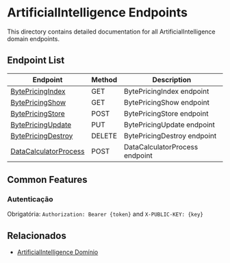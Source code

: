 # ArtificialIntelligence Endpoints

This directory contains detailed documentation for all ArtificialIntelligence domain endpoints.

## Endpoint List

| Endpoint | Method | Description |
| -------- | ------ | ----------- |
| [BytePricingIndex](./BytePricingIndex.md) | GET | BytePricingIndex endpoint |
| [BytePricingShow](./BytePricingShow.md) | GET | BytePricingShow endpoint |
| [BytePricingStore](./BytePricingStore.md) | POST | BytePricingStore endpoint |
| [BytePricingUpdate](./BytePricingUpdate.md) | PUT | BytePricingUpdate endpoint |
| [BytePricingDestroy](./BytePricingDestroy.md) | DELETE | BytePricingDestroy endpoint |
| [DataCalculatorProcess](./DataCalculatorProcess.md) | POST | DataCalculatorProcess endpoint |

## Common Features

### Autenticação

Obrigatória: `Authorization: Bearer {token}` and `X-PUBLIC-KEY: {key}`

## Relacionados

- [ArtificialIntelligence Domínio](../README.md)
